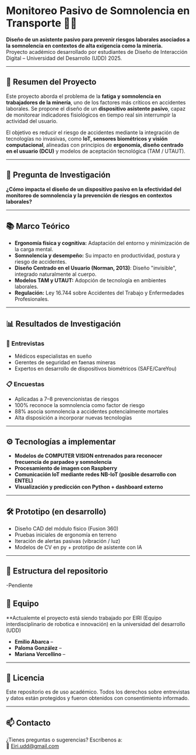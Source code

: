# Monitoreo Pasivo de Somnolencia en Transporte 🚧💤

**Diseño de un asistente pasivo para prevenir riesgos laborales asociados a la somnolencia en contextos de alta exigencia como la minería.**  
Proyecto académico desarrollado por estudiantes de Diseño de Interacción Digital – Universidad del Desarrollo (UDD) 2025.

---

## 📌 Resumen del Proyecto

Este proyecto aborda el problema de la **fatiga y somnolencia en trabajadores de la minería**, uno de los factores más críticos en accidentes laborales. Se propone el diseño de un **dispositivo asistente pasivo**, capaz de monitorear indicadores fisiológicos en tiempo real sin interrumpir la actividad del usuario.  

El objetivo es reducir el riesgo de accidentes mediante la integración de tecnologías no invasivas, como **IoT, sensores biométricos y visión computacional**, alineadas con principios de **ergonomía, diseño centrado en el usuario (DCU)** y modelos de aceptación tecnológica (TAM / UTAUT).

---

## 🧠 Pregunta de Investigación

**¿Cómo impacta el diseño de un dispositivo pasivo en la efectividad del monitoreo de somnolencia y la prevención de riesgos en contextos laborales?**

---

## 📚 Marco Teórico

- **Ergonomía física y cognitiva:** Adaptación del entorno y minimización de la carga mental.
- **Somnolencia y desempeño:** Su impacto en productividad, postura y riesgo de accidentes.
- **Diseño Centrado en el Usuario (Norman, 2013)**: Diseño "invisible", integrado naturalmente al cuerpo.
- **Modelos TAM y UTAUT:** Adopción de tecnología en ambientes laborales.
- **Regulación:** Ley 16.744 sobre Accidentes del Trabajo y Enfermedades Profesionales.

---

## 📊 Resultados de Investigación

### 🔬 Entrevistas
- Médicos especialistas en sueño
- Gerentes de seguridad en faenas mineras
- Expertos en desarrollo de dispositivos biométricos (SAFE/CareYou)

### 📋 Encuestas
- Aplicadas a 7–8 prevencionistas de riesgos
- 100% reconoce la somnolencia como factor de riesgo
- 88% asocia somnolencia a accidentes potencialmente mortales
- Alta disposición a incorporar nuevas tecnologías

---

## ⚙️ Tecnologías a implementar

- **Modelos de COMPUTER VISION entrenados para reconocer frecuencia de parpadeo y somnolencia**
- **Procesamiento de imagen con Raspberry**
- **Comunicación IoT mediante redes NB-IoT (posible desarrollo con ENTEL)**
- **Visualización y predicción con Python + dashboard externo**

---

## 🛠️ Prototipo (en desarrollo)

- Diseño CAD del módulo fisico (Fusion 360)
- Pruebas iniciales de ergonomía en terreno
- Iteración de alertas pasivas (vibración / luz)
- Modelos de CV en py + prototipo de asistente con IA 

---

## 🧭 Estructura del repositorio

-Pendiente

## 👥 Equipo

**Actualemte el proyecto está siendo trabajado por EIRI (Equipo interdisciplinario de robotica e innovación) en la universidad del desarrollo (UDD)

- **Emilio Abarca** – 
- **Paloma González** – 
- **Mariana Vercellino** –
  

---

## 📌 Licencia

Este repositorio es de uso académico. Todos los derechos sobre entrevistas y datos están protegidos y fueron obtenidos con consentimiento informado.

---

## 📫 Contacto

¿Tienes preguntas o sugerencias? Escríbenos a:  
📧 Eiri.udd@gmail.com

